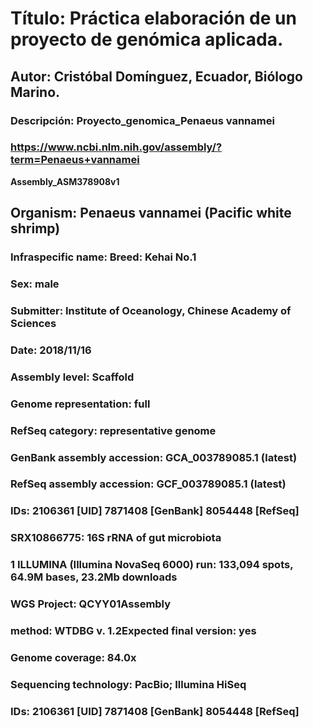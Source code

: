 # Título: Práctica elaboración de un proyecto de genómica aplicada.
## Autor: Cristóbal Domínguez, Ecuador, Biólogo Marino.
### Descripción: Proyecto_genomica_Penaeus vannamei
### https://www.ncbi.nlm.nih.gov/assembly/?term=Penaeus+vannamei
**Assembly_ASM378908v1**
## Organism: Penaeus vannamei (Pacific white shrimp)
### Infraspecific name: Breed: Kehai No.1
### Sex: male
### Submitter: Institute of Oceanology, Chinese Academy of Sciences
### Date: 2018/11/16
### Assembly level: Scaffold
### Genome representation: full
### RefSeq category: representative genome
### GenBank assembly accession: GCA_003789085.1 (latest)
### RefSeq assembly accession: GCF_003789085.1 (latest)
### IDs: 2106361 [UID] 7871408 [GenBank] 8054448 [RefSeq]
### SRX10866775: 16S rRNA of gut microbiota
### 1 ILLUMINA (Illumina NovaSeq 6000) run: 133,094 spots, 64.9M bases, 23.2Mb downloads
### WGS Project: QCYY01Assembly 
### method: WTDBG v. 1.2Expected final version: yes
### Genome coverage: 84.0x
### Sequencing technology: PacBio; Illumina HiSeq
### IDs: 2106361 [UID] 7871408 [GenBank] 8054448 [RefSeq]
